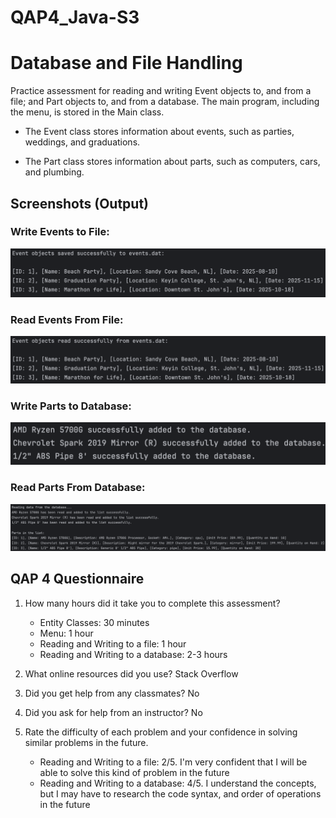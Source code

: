 # QAP4_Java-S3
# Database and File Handling

Practice assessment for reading and writing Event objects to, and from a file; and Part objects to, and from a database.
The main program, including the menu, is stored in the Main class.

- The Event class stores information about events, such as parties, weddings, and graduations.
+ The Part class stores information about parts, such as computers, cars, and plumbing.

## Screenshots (Output)
### Write Events to File:
![Write Events to File](/screenshots/WriteEventsFile.png "Output of Write Events to File")
### Read Events From File:
![Read Events from File](/screenshots/ReadEventsFile.png "Output of Read Events from File")
### Write Parts to Database:
![Write Parts to Database](/screenshots/WritePartsDatabase.png "Output of Write Parts to Database")
### Read Parts From Database:
![Read Parts from Database](/screenshots/ReadPartsDatabase.png "Output of Read Parts from Database")

## QAP 4 Questionnaire
    
1. How many hours did it take you to complete this assessment?
   - Entity Classes: 30 minutes
   * Menu: 1 hour
   * Reading and Writing to a file: 1 hour
   + Reading and Writing to a database: 2-3 hours
    
2. What online resources did you use? Stack Overflow
3. Did you get help from any classmates? No
4. Did you ask for help from an instructor? No
5. Rate the difficulty of each problem and your confidence in solving similar problems in the future.
   - Reading and Writing to a file: 2/5. I'm very confident that I will be able to solve this kind of problem in the future
   + Reading and Writing to a database: 4/5. I understand the concepts, but I may have to research the code syntax, and order of operations in the future